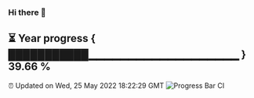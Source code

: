 ### Hi there 👋
⏳ Year progress { ███████████▁▁▁▁▁▁▁▁▁▁▁▁▁▁▁▁▁▁▁ } 39.66 %
---
⏰ Updated on Wed, 25 May 2022 18:22:29 GMT
![Progress Bar CI](https://github.com/liununu/liununu/workflows/Progress%20Bar%20CI/badge.svg)
